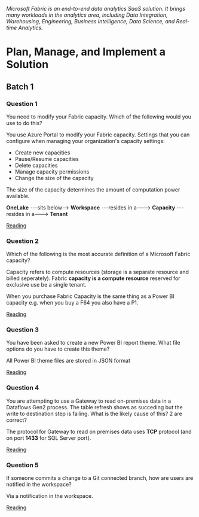 _Microsoft Fabric is an end-to-end data analytics SaaS solution. It brings many workloads in the analytics area, including Data Integration, Warehousing, Engineering, Business Intelligence, Data Science, and Real-time Analytics._

# Plan, Manage, and Implement a Solution

## Batch 1


### Question 1

You need to modify your Fabric capacity. Which of the following would you use to do this?

You use Azure Portal to modify your Fabric capacity. Settings that you can configure when managing your organization's capacity settings:

* Create new capacities
* Pause/Resume capacities
* Delete capacities
* Manage capacity permissions
* Change the size of the capacity

The size of the capacity determines the amount of computation power available.

**OneLake** ---sits below--> **Workspace** ---resides in a---> **Capacity** ---resides in a---> **Tenant**

[Reading](https://learn.microsoft.com/en-us/fabric/admin/service-admin-portal-capacity-settings)


### Question 2

Which of the following is the most accurate definition of a Microsoft Fabric capacity?

Capacity refers to compute resources (storage is a separate resource and billed seperately). Fabric **capacity is a compute resource** reserved for exclusive use be a single tenant.

When you purchase Fabric Capacity is the same thing as a Power BI capacity e.g. when you buy a F64 you also have a P1.

[Reading](https://learn.microsoft.com/en-us/fabric/admin/service-admin-portal-capacity-settings)


### Question 3

You have been asked to create a new Power BI report theme. What file options do you have to create this theme?

All Power BI theme files are stored in JSON format

[Reading](https://learn.microsoft.com/en-us/power-bi/create-reports/desktop-report-themes)


### Question 4

 You are attempting to use a Gateway to read on-premises data in a Dataflows Gen2 process. The table refresh shows as succeding but the write to destination step is failing. What is the likely cause of this? 2 are correct?

The protocol for Gateway to read on premises data uses **TCP** protocol (and on port **1433** for SQL Server port).

[Reading](https://learn.microsoft.com/en-us/fabric/data-factory/gateway-considerations-output-destinations) 


### Question 5

If someone commits a change to a Git connected branch, how are users are notified in the workspace?

Via a notification in the workspace.

[Reading](https://learn.microsoft.com/en-us/fabric/cicd/git-integration/git-get-started?tabs=commit-to-git)
